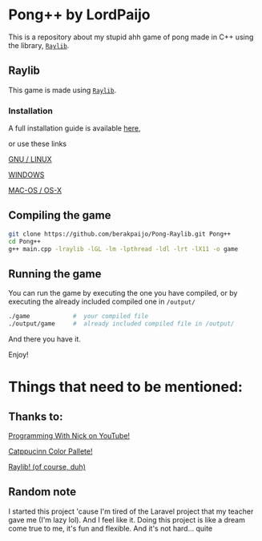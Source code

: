 # Pong++ by LordPaijo

This is a repository about my stupid ahh game of pong made in C++ using the library, [`Raylib`](https://github.com/raysan5/raylib).

## Raylib
This game is made using [`Raylib`](https://github.com/raysan5/raylib).
### Installation
A full installation guide is available [here](https://github.com/raysan5/raylib?tab=readme-ov-file#),

or use these links

[GNU / LINUX](https://github.com/raysan5/raylib/wiki/Working-on-GNU-Linux)

[WINDOWS](https://github.com/raysan5/raylib/wiki/Working-on-Windows) 

[MAC-OS / OS-X](https://github.com/raysan5/raylib/wiki/Working-on-macOS)

## Compiling the game
```zsh
git clone https://github.com/berakpaijo/Pong-Raylib.git Pong++
cd Pong++
g++ main.cpp -lraylib -lGL -lm -lpthread -ldl -lrt -lX11 -o game
```
## Running the game
You can run the game by executing the one you have compiled, or by executing the already included compiled one in `/output/`
```zsh
./game            #  your compiled file
./output/game     #  already included compiled file in /output/
```
And there you have it.

Enjoy!

# Things that need to be mentioned:
## Thanks to:
[Programming With Nick on YouTube!](https://www.youtube.com/@programmingwithnick)

[Catppucinn Color Pallete!](https://github.com/catppuccin/catppuccin)

[Raylib! (of course, duh)](https://www.raylib.com/)

## Random note
I started this project 'cause I'm tired of the Laravel project that my teacher gave me (I'm lazy lol). And I feel like it. Doing this project is like a dream come true to me, it's fun and flexible. And it's not hard... quite
